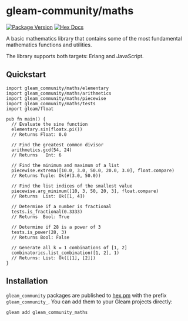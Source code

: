 # gleam-community/maths

[![Package Version](https://img.shields.io/hexpm/v/gleam_community_maths)](https://hex.pm/packages/gleam_community_maths)
[![Hex Docs](https://img.shields.io/badge/hex-docs-ffaff3)](https://hexdocs.pm/gleam_community_maths/)

A basic mathematics library that contains some of the most fundamental mathematics functions and utilities.

The library supports both targets: Erlang and JavaScript.

## Quickstart

```gleam
import gleam_community/maths/elementary
import gleam_community/maths/arithmetics
import gleam_community/maths/piecewise
import gleam_community/maths/tests
import gleam/float

pub fn main() {
  // Evaluate the sine function
  elementary.sin(floatx.pi())
  // Returns Float: 0.0

  // Find the greatest common divisor
  arithmetics.gcd(54, 24)
  // Returns   Int: 6

  // Find the minimum and maximum of a list
  piecewise.extrema([10.0, 3.0, 50.0, 20.0, 3.0], float.compare)
  // Returns Tuple: Ok(#(3.0, 50.0))

  // Find the list indices of the smallest value 
  piecewise.arg_minimum([10, 3, 50, 20, 3], float.compare)
  // Returns  List: Ok([1, 4])

  // Determine if a number is fractional
  tests.is_fractional(0.3333)
  // Returns  Bool: True

  // Determine if 28 is a power of 3
  tests.is_power(28, 3)
  // Returns Bool: False

  // Generate all k = 1 combinations of [1, 2]
  combinatorics.list_combination([1, 2], 1)
  // Returns: List: Ok([[1], [2]])
}

```

## Installation

`gleam_community` packages are published to [hex.pm](https://hex.pm/packages/gleam_community_maths)
with the prefix `gleam_community_`. You can add them to your Gleam projects directly:

```sh
gleam add gleam_community_maths
```
